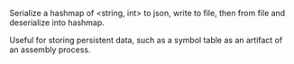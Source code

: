 Serialize a hashmap of \<string, int\> to json, write to file, then from file and deserialize into hashmap.


Useful for storing persistent data, such as a symbol table as an artifact of an assembly process. 
